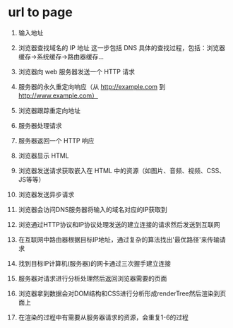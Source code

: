 # url to page

1. 输入地址
2. 浏览器查找域名的 IP 地址
这一步包括 DNS 具体的查找过程，包括：浏览器缓存->系统缓存->路由器缓存...
3. 浏览器向 web 服务器发送一个 HTTP 请求
4. 服务器的永久重定向响应（从 http://example.com 到 http://www.example.com）
5. 浏览器跟踪重定向地址
6. 服务器处理请求
7. 服务器返回一个 HTTP 响应
8. 浏览器显示 HTML
9. 浏览器发送请求获取嵌入在 HTML 中的资源（如图片、音频、视频、CSS、JS等等）
10. 浏览器发送异步请求


1. 浏览器会访问DNS服务器将输入的域名对应的IP获取到
2. 浏览通过HTTP协议和IP协议处理发送的建立连接的请求然后发送到互联网
3. 在互联网中路由器根据目标IP地址，通过复杂的算法找出'最优路径'来传输请求
4. 找到目标IP计算机(服务器)的网卡通过三次握手建立连接
5. 服务器对请求进行分析处理然后返回浏览器需要的页面
6. 浏览器拿到数据会对DOM结构和CSS进行分析形成renderTree然后渲染到页面上
7. 在渲染的过程中有需要从服务器请求的资源，会重复1-6的过程